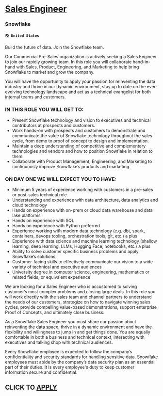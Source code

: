 # [Sales Engineer](https://www.remotewlb.com/apply/sales-engineer-65475)  
### Snowflake  
#### `🌎 United States`  

Build the future of data. Join the Snowflake team.

Our Commercial Pre-Sales organization is actively seeking a Sales Engineer to join our rapidly growing team. In this role you will collaborate hand-in-hand with Sales, Product, Engineering, and Marketing to help bring Snowflake to market and grow the company.

You will have the opportunity to apply your passion for reinventing the data industry and thrive in our dynamic environment, stay up to date on the ever-evolving technology landscape and act as a technical evangelist for both internal teams and customers.

### **IN THIS ROLE YOU WILL GET TO:**

  * Present Snowflake technology and vision to executives and technical contributors at prospects and customers.
  * Work hands-on with prospects and customers to demonstrate and communicate the value of Snowflake technology throughout the sales cycle, from demo to proof of concept to design and implementation.
  * Maintain a deep understanding of competitive and complementary technologies and vendors and how to position Snowflake in relation to them.
  * Collaborate with Product Management, Engineering, and Marketing to continuously improve Snowflake’s products and marketing.

### **ON DAY ONE WE WILL EXPECT YOU TO HAVE:**

  * Minimum 5 years of experience working with customers in a pre-sales or post-sales technical role
  * Understanding and experience with data architecture, data analytics and cloud technology 
  * Hands on experience with on-prem or cloud data warehouse and data lake platforms
  * Hands on experience with SQL
  * Hands on experience with Python preferred
  * Experience working with modern data technology (e.g. dbt, spark, containers, devops tooling, orchestration tools, git, etc.) a plus 
  * Experience with data science and machine learning technology (shallow learning, deep learning, LLMs, Hugging Face, notebooks, etc.) a plus
  * Ability to solve customer specific business problems and apply Snowflake’s solutions 
  * Customer-facing skills to effectively communicate our vision to a wide variety of technical and executive audiences 
  * University degree in computer science, engineering, mathematics or related fields, or equivalent experience.

We are looking for a Sales Engineer who is accustomed to solving customer’s most complex problems and closing large deals. In this role you will work directly with the sales team and channel partners to understand the needs of our customers, strategize on how to navigate winning sales cycles, provide compelling value-based demonstrations, support enterprise Proof of Concepts, and ultimately close business.

As a Snowflake Sales Engineer you must share our passion about reinventing the data space, thrive in a dynamic environment and have the flexibility and willingness to jump in and get things done. You are equally comfortable in both a business and technical context, interacting with executives and talking shop with technical audiences.

Every Snowflake employee is expected to follow the company’s confidentiality and security standards for handling sensitive data. Snowflake employees must abide by the company’s data security plan as an essential part of their duties. It is every employee's duty to keep customer information secure and confidential.

  
## CLICK TO [APPLY](https://www.remotewlb.com/apply/sales-engineer-65475)

